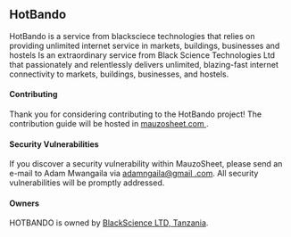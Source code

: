 ## HotBando
HotBando is a service from blacksciece technologies that relies on providing unlimited internet service in markets, buildings, businesses and hostels
Is an extraordinary service from Black Science Technologies Ltd that passionately and relentlessly delivers unlimited,
blazing-fast internet connectivity to markets, buildings, businesses, and hostels.



#### Contributing

Thank you for considering contributing to the HotBando project! The contribution guide will be hosted in [mauzosheet.com
](https://mauzosheet.com/contributions).


#### Security Vulnerabilities

If you discover a security vulnerability within MauzoSheet, please send an e-mail to Adam Mwangaila via [adamngaila@gmail
.com](mailto:dustan@mauzosheet.com). All security vulnerabilities will be promptly addressed.

#### Owners

HOTBANDO is owned by [BlackScience LTD, Tanzania](https://blackscience.com/).
